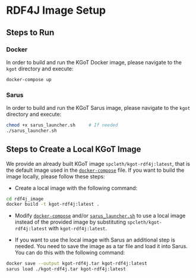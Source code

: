 # RDF4J Image Setup

## Steps to Run

### Docker

In order to build and run the KGoT Docker image, please navigate to the `kgot` directory and execute:

```bash
docker-compose up 
```

### Sarus

In order to build and run the KGoT Sarus image, please navigate to the `kgot` directory and execute:

```bash
chmod +x sarus_launcher.sh     # If needed
./sarus_launcher.sh
```

## Steps to Create a Local KGoT Image

We provide an already built KGoT image `spcleth/kgot-rdf4j:latest`, that is the default image used in the [`docker-compose`](./docker-compose.yaml) file.
If you want to build the image locally, please follow these steps:

- Create a local image with the following command:

```bash
cd rdf4j_image
docker build -t kgot-rdf4j:latest .
```

- Modify [`docker-compose`](./docker-compose.yaml) and/or [`sarus_launcher.sh`](./sarus_launcher.sh) to use a local image instead of the provided image by substituting `spcleth/kgot-rdf4j:latest` with `kgot-rdf4j:latest`.

- If you want to use the local image with Sarus an additional step is needed. You need to save the image as a tar file and load it into Sarus. You can do this with the following command:

```bash
docker save --output kgot-rdf4j.tar kgot-rdf4j:latest
sarus load ./kgot-rdf4j.tar kgot-rdf4j:latest
```
